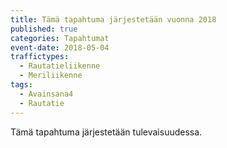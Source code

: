 ```yaml
---
title: Tämä tapahtuma järjestetään vuonna 2018
published: true
categories: Tapahtumat
event-date: 2018-05-04
traffictypes:
  - Rautatieliikenne
  - Meriliikenne
tags: 
  - Avainsana4
  - Rautatie
---
```


Tämä tapahtuma järjestetään tulevaisuudessa.